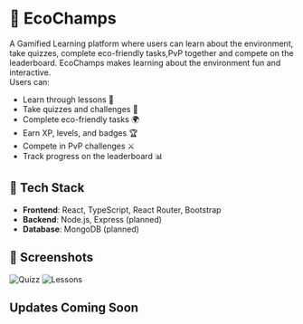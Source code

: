 # 🌱 EcoChamps 
A Gamified Learning platform where users can learn about the environment, take quizzes, complete eco-friendly tasks,PvP together and compete on the leaderboard.
EcoChamps makes learning about the environment fun and interactive.  
Users can:
- Learn through lessons 📝
- Take quizzes and challenges 🧠
- Complete eco-friendly tasks 🌍
- Earn XP, levels, and badges 🏆
- Compete in PvP challenges ⚔️
- Track progress on the leaderboard 📊
## 🚀 Tech Stack
- **Frontend**: React, TypeScript, React Router, Bootstrap
- **Backend**: Node.js, Express (planned)
- **Database**: MongoDB (planned)
## 📸 Screenshots
![Quizz](assets/screenshots/Quizz.png)
![Lessons](assets/screenshots/lessons.png)


## Updates Coming Soon
